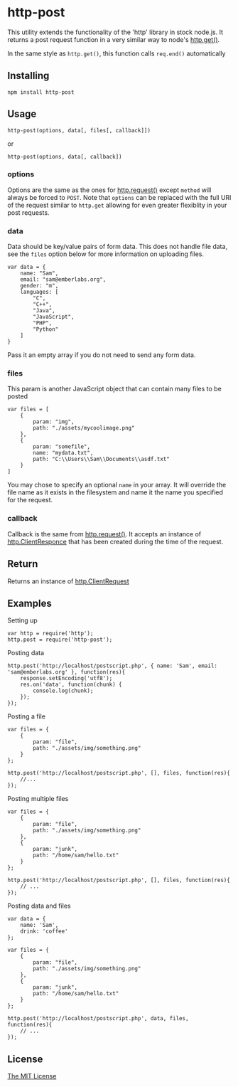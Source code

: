 # http-post

This utility extends the functionality of the 'http' library in stock node.js.
It returns a post request function in a very similar way to node's [http.get()](http://nodejs.org/api/http.html#http_http_get_options_callback).

In the same style as `http.get()`, this function calls `req.end()` automatically

## Installing

	npm install http-post

## Usage

	http-post(options, data[, files[, callback]])

or

	http-post(options, data[, callback])

### options

Options are the same as the ones for [http.request()](http://nodejs.org/api/http.html#http_http_request_options_callback)
except `method` will always be forced to `POST`. Note that `options` can be
replaced with the full URI of the request similar to `http.get` allowing for
even greater flexiblity in your post requests.

### data

Data should be key/value pairs of form data. This does not handle file data,
see the `files` option below for more information on uploading files.

	var data = {
		name: "Sam",
		email: "sam@emberlabs.org",
		gender: "m",
		languages: [
			"C",
			"C++",
			"Java",
			"JavaScript",
			"PHP",
			"Python"
		]
	}

Pass it an empty array if you do not need to send any form data.

### files

This param is another JavaScript object that can contain many files to be posted

	var files = [
		{
			param: "img",
			path: "./assets/mycoolimage.png"
		},
		{
			param: "somefile",
			name: "mydata.txt",
			path: "C:\\Users\\Sam\\Documents\\asdf.txt"
		}
	]

You may chose to specify an optional `name` in your array. It will override the
file name as it exists in the filesystem and name it the name you specified for
the request.

### callback

Callback is the same from [http.request()](http://nodejs.org/api/http.html#http_http_request_options_callback).
It accepts an instance of [http.ClientResponce](http://nodejs.org/api/http.html#http_http_clientresponse)
that has been created during the time of the request.

## Return

Returns an instance of [http.ClientRequest](http://nodejs.org/api/http.html#http_class_http_clientrequest)

## Examples

Setting up

	var http = require('http');
	http.post = require('http-post');

Posting data

	http.post('http://localhost/postscript.php', { name: 'Sam', email: 'sam@emberlabs.org' }, function(res){
		response.setEncoding('utf8');
		res.on('data', function(chunk) {
			console.log(chunk);
		});
	});

Posting a file

	var files = {
		{
			param: "file",
			path: "./assets/img/something.png"
		}
	};
	
	http.post('http://localhost/postscript.php', [], files, function(res){
		//...
	});

Posting multiple files

	var files = {
		{
			param: "file",
			path: "./assets/img/something.png"
		},
		{
			param: "junk",
			path: "/home/sam/hello.txt"
		}
	};
	
	http.post('http://localhost/postscript.php', [], files, function(res){
		// ...
	});

Posting data and files

	var data = {
		name: 'Sam',
		drink: 'coffee'
	};
	
	var files = {
		{
			param: "file",
			path: "./assets/img/something.png"
		},
		{
			param: "junk",
			path: "/home/sam/hello.txt"
		}
	};
	
	http.post('http://localhost/postscript.php', data, files, function(res){
		// ...
	});

## License

[The MIT License](http://opensource.org/licenses/mit-license.php)

